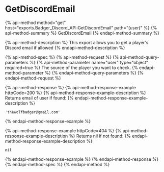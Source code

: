 # GetDiscordEmail

{% api-method method="get" host="exports.Badger\_Discord\_API:GetDiscordEmail" path="\(user\)" %}
{% api-method-summary %}
GetDiscordEmail
{% endapi-method-summary %}

{% api-method-description %}
This export allows you to get a player's Discord email if allowed
{% endapi-method-description %}

{% api-method-spec %}
{% api-method-request %}
{% api-method-query-parameters %}
{% api-method-parameter name="user" type="object" required=true %}
The source of the player you want to check.
{% endapi-method-parameter %}
{% endapi-method-query-parameters %}
{% endapi-method-request %}

{% api-method-response %}
{% api-method-response-example httpCode=200 %}
{% api-method-response-example-description %}
Returns email of user if found:
{% endapi-method-response-example-description %}

```text
'thewolfbadger@gmail.com'
```
{% endapi-method-response-example %}

{% api-method-response-example httpCode=404 %}
{% api-method-response-example-description %}
Returns nil if not found:
{% endapi-method-response-example-description %}

```text
nil
```
{% endapi-method-response-example %}
{% endapi-method-response %}
{% endapi-method-spec %}
{% endapi-method %}

